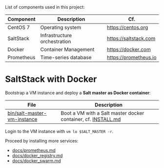 List of components used in this project:

Component  | Description                   | Cf.
-----------|-------------------------------|-----------------------
CentOS 7   | Operating system              | <https://centos.org>
SaltStack  | Infrastructure orchestration  | <https://saltstack.com>
Docker     | Container Management          | <https://docker.com>
Prometheus | Time-series database          | <https://prometheus.io>

# SaltStack with Docker

Bootstrap a VM instance and deploy a **Salt master as Docker container**:

File                                    | Description
----------------------------------------|-----------------------------------------
[bin/salt-master-vm-instance][01]       | Boot a VM with a Salt master docker container, cf. [INSTALL.md](INSTALL.md)

Login to the VM instance with `vm lo $SALT_MASTER -r`.

Proceed by installing more services:

* [docs/prometheus.md](docs/prometheus.md)
* [docs/docker_registry.md](docs/docker_registry.md)
* [docs/docker_swarm.md](docs/docker_swarm.md)

[01]: bin/salt-master-vm-instance
